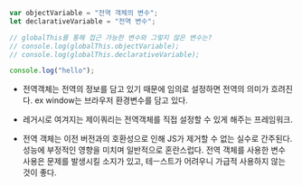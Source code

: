 ```js
var objectVariable = "전역 객체의 변수";
let declarativeVariable = "전역 변수";

// globalThis를 통해 접근 가능한 변수와 그렇지 않은 변수는?
// console.log(globalThis.objectVariable);
// console.log(globalThis.declarativeVariable);

console.log("hello");
```

- 전역객체는 전역의 정보를 담고 있기 때문에 임의로 설정하면 전역의 의미가 흐려진다.
ex window는 브라우저 환경변수를 담고 있다.

- 레거시로 여겨지는 제이쿼리는 전역객체를 직접 설정할 수 있게 해주는 프레임워크.

- 전역 객체는 이전 버전과의 호환성으로 인해 JS가 제거할 수 없는 실수로 간주된다.
성능에 부정적인 영향을 미치며 일반적으로 혼란스럽다. 전역 객체를 사용한 변수 사용은 문제를 발생시킬 소지가 있고, 테ㅡ스트가 어려우니 가급적 사용하지 않는 것이 좋다.

